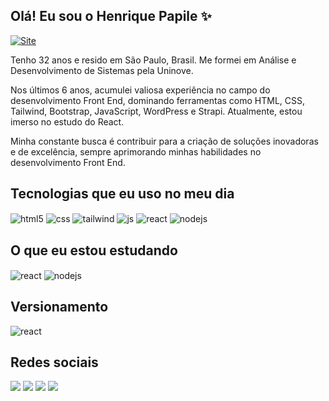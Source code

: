 ## Olá! Eu sou o Henrique Papile ✨

[![Site](https://img.shields.io/website?label=henriquepapiledev.com&style=for-the-badge&url=https://henriquepapiledev.github.io/)](https://henriquepapiledev.github.io/)
<div style="display: inline_block">
  <p>Tenho 32 anos e resido em São Paulo, Brasil. Me formei em Análise e Desenvolvimento de Sistemas pela Uninove.</p>
  <p>Nos últimos 6 anos, acumulei valiosa experiência no campo do desenvolvimento Front End, dominando ferramentas como HTML, CSS, Tailwind, Bootstrap, JavaScript, WordPress e Strapi. Atualmente, estou imerso no estudo do React.</p>
  <p>Minha constante busca é contribuir para a criação de soluções inovadoras e de excelência, sempre aprimorando minhas habilidades no desenvolvimento Front End.</p>
</div>

## Tecnologias que eu uso no meu dia

<div style="display: inline_block">
  <img align="center" alt="html5" src="https://img.shields.io/badge/HTML5-E34F26?style=for-the-badge&logo=html5&logoColor=white" />
  <img align="center" alt="css" src="https://img.shields.io/badge/CSS3-1572B6?style=for-the-badge&logo=css3&logoColor=white" />
  <img align="center" alt="tailwind" src="https://img.shields.io/badge/Tailwind_CSS-38B2AC?style=for-the-badge&logo=tailwind-css&logoColor=white" />
  <img align="center" alt="js" src="https://img.shields.io/badge/JavaScript-F7DF1E?style=for-the-badge&logo=javascript&logoColor=black" />
  <img align="center" alt="react" src="https://img.shields.io/badge/React-20232A?style=for-the-badge&logo=react&logoColor=61DAFB" />
  <img align="center" alt="nodejs" src="https://img.shields.io/badge/Node.js-43853D?style=for-the-badge&logo=node.js&logoColor=white" />
</div>

## O que eu estou estudando

<div style="display: inline_block">
  <img align="center" alt="react" src="https://img.shields.io/badge/React-20232A?style=for-the-badge&logo=react&logoColor=61DAFB" />
  <img align="center" alt="nodejs" src="https://img.shields.io/badge/Node.js-43853D?style=for-the-badge&logo=node.js&logoColor=white" />
</div>

## Versionamento

<div style="display: inline_block">
  <img align="center" alt="react" src="https://img.shields.io/badge/GIT-E44C30?style=for-the-badge&logo=git&logoColor=white" />
</div>

## Redes sociais

<div> 
  <a href="https://www.linkedin.com/in/henriquepapile" target="_blank"><img src="https://img.shields.io/badge/-LinkedIn-%230077B5?style=for-the-badge&logo=linkedin&logoColor=white" target="_blank"></a> 
  <a href ="mailto:contatohenriquepapile@gmail.com"><img src="https://img.shields.io/badge/-Gmail-%23333?style=for-the-badge&logo=gmail&logoColor=white" target="_blank"></a>
  <a href="https://instagram.com/henrique_papile" target="_blank"><img src="https://img.shields.io/badge/-Instagram-%23E4405F?style=for-the-badge&logo=instagram&logoColor=white" target="_blank"></a>
 	<a href="https://www.twitch.tv/henriquepapile" target="_blank"><img src="https://img.shields.io/badge/Twitch-9146FF?style=for-the-badge&logo=twitch&logoColor=white" target="_blank"></a>
</div>

